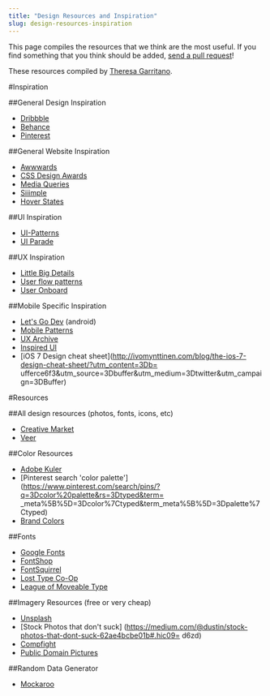 ```yaml
---
title: "Design Resources and Inspiration"
slug: design-resources-inspiration
---
```


This page compiles the resources that we think are the most useful. If you find something that you think should be added, [send a pull request](https://github.com/MakeSchool-Tutorials/MS-2017-Additional-Resources)!

These resources compiled by [Theresa Garritano](http://theresa-garritano.com/).

#Inspiration

##General Design Inspiration
- [Dribbble](https://dribbble.com/)
- [Behance](https://www.behance.net/)
- [Pinterest](https://www.pinterest.com/)

##General Website Inspiration
- [Awwwards](http://www.awwwards.com/)
- [CSS Design Awards](http://www.cssdesignawards.com/)
- [Media Queries](http://mediaqueri.es/)
- [Siiimple](http://www.siiimple.com/)
- [Hover States](http://hoverstat.es/)

##UI Inspiration
- [UI-Patterns](http://ui-patterns.com/patterns)
- [UI Parade](http://www.uiparade.com/)

##UX Inspiration
- [Little Big Details](http://littlebigdetails.com/)
- [User flow patterns](http://userflowpatterns.com/)
- [User Onboard](http://www.useronboard.com/)

##Mobile Specific Inspiration
- [Let's Go Dev](http://letsgodev.com/ui-and-ux-patterns-mobile-user-interfaces-android/) (android)
- [Mobile Patterns](http://www.mobile-patterns.com/)
- [UX Archive](http://uxarchive.com/)
- [Inspired UI](http://inspired-ui.com/)
- [iOS 7 Design cheat sheet](http://ivomynttinen.com/blog/the-ios-7-design-cheat-sheet/?utm_content=3Db=
ufferce6f3&utm_source=3Dbuffer&utm_medium=3Dtwitter&utm_campaign=3DBuffer)


#Resources


##All design resources (photos, fonts, icons, etc)
- [Creative Market](https://creativemarket.com/)
- [Veer](http://www.veer.com/)

##Color Resources
- [Adobe Kuler](https://color.adobe.com/create/color-wheel/)
- [Pinterest search 'color palette'](https://www.pinterest.com/search/pins/?q=3Dcolor%20palette&rs=3Dtyped&term=
_meta%5B%5D=3Dcolor%7Ctyped&term_meta%5B%5D=3Dpalette%7Ctyped)
- [Brand Colors](http://brandcolors.net/)

##Fonts
- [Google Fonts](https://www.google.com/fonts)
- [FontShop](https://www.fontshop.com/discover)
- [FontSquirrel](http://www.fontsquirrel.com/)
- [Lost Type Co-Op](http://www.losttype.com/)
- [League of Moveable Type](https://www.theleagueofmoveabletype.com/)

##Imagery Resources (free or very cheap)
- [Unsplash](https://unsplash.com/)
- [Stock Photos that don't suck]
(https://medium.com/@dustin/stock-photos-that-dont-suck-62ae4bcbe01b#.hic09=
d6zd)
- [Compfight](http://compfight.com/)
- [Public Domain Pictures](http://publicdomainpictures.net/)

##Random Data Generator
- [Mockaroo](https://www.mockaroo.com/)